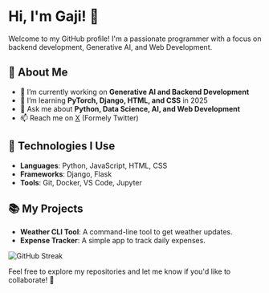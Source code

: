 # Hi, I'm Gaji! 👋

Welcome to my GitHub profile! I'm a passionate programmer with a focus on backend development, Generative AI, and Web Development.

## 🚀 About Me
- 🔭 I’m currently working on **Generative AI and Backend Development**
- 🌱 I’m learning **PyTorch, Django, HTML, and CSS** in 2025
- 💬 Ask me about **Python, Data Science, AI, and Web Development**
- 📫 Reach me on [X](https://x.com/codewithgaji) (Formely Twitter)

## 🔧 Technologies I Use
- **Languages**: Python, JavaScript, HTML, CSS
- **Frameworks**: Django, Flask
- **Tools**: Git, Docker, VS Code, Jupyter

## 📚 My Projects
- **Weather CLI Tool**: A command-line tool to get weather updates.
- **Expense Tracker**: A simple app to track daily expenses.

![GitHub Streak](https://github-profile-summary-cards.vercel.app/api/cards/streak.svg?username=codewithgaji)


Feel free to explore my repositories and let me know if you'd like to collaborate! 🙌

